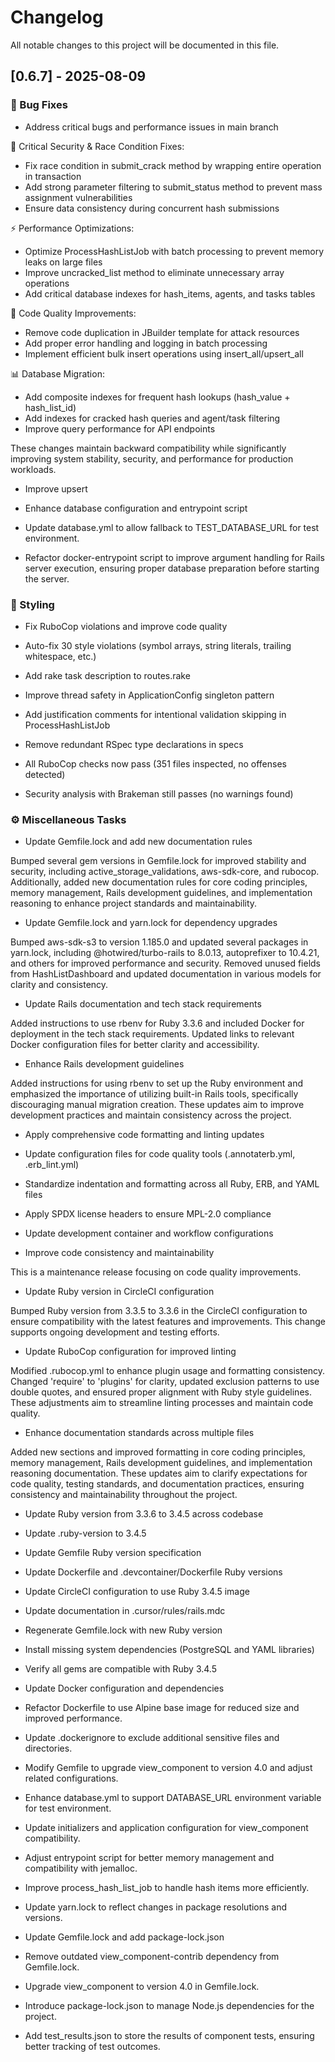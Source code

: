 # Changelog

All notable changes to this project will be documented in this file.

## [0.6.7] - 2025-08-09

### 🐛 Bug Fixes

- Address critical bugs and performance issues in main branch

🚨 Critical Security & Race Condition Fixes:
- Fix race condition in submit_crack method by wrapping entire operation in transaction
- Add strong parameter filtering to submit_status method to prevent mass assignment vulnerabilities
- Ensure data consistency during concurrent hash submissions

⚡ Performance Optimizations:
- Optimize ProcessHashListJob with batch processing to prevent memory leaks on large files
- Improve uncracked_list method to eliminate unnecessary array operations
- Add critical database indexes for hash_items, agents, and tasks tables

🧹 Code Quality Improvements:
- Remove code duplication in JBuilder template for attack resources
- Add proper error handling and logging in batch processing
- Implement efficient bulk insert operations using insert_all/upsert_all

📊 Database Migration:
- Add composite indexes for frequent hash lookups (hash_value + hash_list_id)
- Add indexes for cracked hash queries and agent/task filtering
- Improve query performance for API endpoints

These changes maintain backward compatibility while significantly improving
system stability, security, and performance for production workloads.

- Improve upsert

- Enhance database configuration and entrypoint script

- Update database.yml to allow fallback to TEST_DATABASE_URL for test environment.
- Refactor docker-entrypoint script to improve argument handling for Rails server execution, ensuring proper database preparation before starting the server.


### 🎨 Styling

- Fix RuboCop violations and improve code quality

- Auto-fix 30 style violations (symbol arrays, string literals, trailing whitespace, etc.)
- Add rake task description to routes.rake
- Improve thread safety in ApplicationConfig singleton pattern
- Add justification comments for intentional validation skipping in ProcessHashListJob
- Remove redundant RSpec type declarations in specs
- All RuboCop checks now pass (351 files inspected, no offenses detected)
- Security analysis with Brakeman still passes (no warnings found)


### ⚙️ Miscellaneous Tasks

- Update Gemfile.lock and add new documentation rules

Bumped several gem versions in Gemfile.lock for improved stability and security, including active_storage_validations, aws-sdk-core, and rubocop. Additionally, added new documentation rules for core coding principles, memory management, Rails development guidelines, and implementation reasoning to enhance project standards and maintainability.

- Update Gemfile.lock and yarn.lock for dependency upgrades

Bumped aws-sdk-s3 to version 1.185.0 and updated several packages in yarn.lock, including @hotwired/turbo-rails to 8.0.13, autoprefixer to 10.4.21, and others for improved performance and security. Removed unused fields from HashListDashboard and updated documentation in various models for clarity and consistency.

- Update Rails documentation and tech stack requirements

Added instructions to use rbenv for Ruby 3.3.6 and included Docker for deployment in the tech stack requirements. Updated links to relevant Docker configuration files for better clarity and accessibility.

- Enhance Rails development guidelines

Added instructions for using rbenv to set up the Ruby environment and emphasized the importance of utilizing built-in Rails tools, specifically discouraging manual migration creation. These updates aim to improve development practices and maintain consistency across the project.

- Apply comprehensive code formatting and linting updates

- Update configuration files for code quality tools (.annotaterb.yml, .erb_lint.yml)
- Standardize indentation and formatting across all Ruby, ERB, and YAML files
- Apply SPDX license headers to ensure MPL-2.0 compliance
- Update development container and workflow configurations
- Improve code consistency and maintainability

This is a maintenance release focusing on code quality improvements.

- Update Ruby version in CircleCI configuration

Bumped Ruby version from 3.3.5 to 3.3.6 in the CircleCI configuration to ensure compatibility with the latest features and improvements. This change supports ongoing development and testing efforts.

- Update RuboCop configuration for improved linting

Modified .rubocop.yml to enhance plugin usage and formatting consistency. Changed 'require' to 'plugins' for clarity, updated exclusion patterns to use double quotes, and ensured proper alignment with Ruby style guidelines. These adjustments aim to streamline linting processes and maintain code quality.

- Enhance documentation standards across multiple files

Added new sections and improved formatting in core coding principles, memory management, Rails development guidelines, and implementation reasoning documentation. These updates aim to clarify expectations for code quality, testing standards, and documentation practices, ensuring consistency and maintainability throughout the project.

- Update Ruby version from 3.3.6 to 3.4.5 across codebase

- Update .ruby-version to 3.4.5
- Update Gemfile Ruby version specification
- Update Dockerfile and .devcontainer/Dockerfile Ruby versions
- Update CircleCI configuration to use Ruby 3.4.5 image
- Update documentation in .cursor/rules/rails.mdc
- Regenerate Gemfile.lock with new Ruby version
- Install missing system dependencies (PostgreSQL and YAML libraries)
- Verify all gems are compatible with Ruby 3.4.5

- Update Docker configuration and dependencies

- Refactor Dockerfile to use Alpine base image for reduced size and improved performance.
- Update .dockerignore to exclude additional sensitive files and directories.
- Modify Gemfile to upgrade view_component to version 4.0 and adjust related configurations.
- Enhance database.yml to support DATABASE_URL environment variable for test environment.
- Update initializers and application configuration for view_component compatibility.
- Adjust entrypoint script for better memory management and compatibility with jemalloc.
- Improve process_hash_list_job to handle hash items more efficiently.
- Update yarn.lock to reflect changes in package resolutions and versions.

- Update Gemfile.lock and add package-lock.json

- Remove outdated view_component-contrib dependency from Gemfile.lock.
- Upgrade view_component to version 4.0 in Gemfile.lock.
- Introduce package-lock.json to manage Node.js dependencies for the project.
- Add test_results.json to store the results of component tests, ensuring better tracking of test outcomes.


<!-- generated by git-cliff -->
